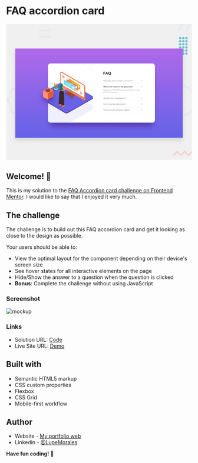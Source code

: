# FAQ accordion card

![Design preview for the FAQ accordion card coding challenge](./design/desktop-preview.jpg)

## Welcome! 👋

This is my solution to the [FAQ Accordion card challenge on Frontend Mentor](https://www.frontendmentor.io/challenges/faq-accordion-card-XlyjD0Oam).
I would like to say that I enjoyed it very much.


## The challenge

The challenge is to build out this FAQ accordion card and get it looking as close to the design as possible.

Your users should be able to:

- View the optimal layout for the component depending on their device's screen size
- See hover states for all interactive elements on the page
- Hide/Show the answer to a question when the question is clicked
- **Bonus**: Complete the challenge without using JavaScript


### Screenshot


![mockup](./assets/images/Natural%20Mockup%20Freebie%20Lead%20Magnet%20Facebook%20Post.png)

### Links

- Solution URL: [Code](https://github.com/lupeMorales/faq-accordion)
- Live Site URL: [Demo](https://lupemorales.github.io/faq-accordion/)
 
## Built with

- Semantic HTML5 markup
- CSS custom properties
- Flexbox
- CSS Grid
- Mobile-first workflow

## Author

- Website - [My portfolio web](https://lupemorales.github.io/portfolio/)
- Linkedin - [@LupeMorales](https://www.linkedin.com/in/lupe-morales/)

**Have fun coding!** 🚀
